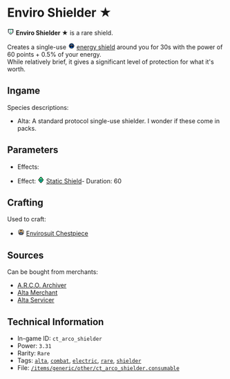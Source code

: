 # Enviro Shielder ★

<img src="https://raw.githubusercontent.com/Ceterai/Enternia/main/items/generic/other/ct_arco_shielder.png" alt="Enviro Shielder ★ icon" loading="lazy" height="16px" width="auto" /> **Enviro Shielder ★** is a rare shield.

Creates a single-use <img src="https://raw.githubusercontent.com/Ceterai/Enternia/main/stats/effects/ct_energy_shield/ct_energy_shield.png" alt="Energy Shield icon" loading="lazy" height="16px" width="auto" /> [energy shield](https://ceterai.github.io/MyEnternia/Wiki/EnergyShield) around you for 30s with the power of 60 points + 0.5% of your energy.  
While relatively brief, it gives a significant level of protection for what it's worth.

## Ingame

Species descriptions:

- Alta: A standard protocol single-use shielder. I wonder if these come in packs.

## Parameters

- Effects: 

- Effect: <img src="https://raw.githubusercontent.com/Ceterai/Enternia/main/stats/effects/ct_energy_shield/ct_static_shield.png" alt="Static Shield icon" loading="lazy" height="16px" width="auto" /> [Static Shield](https://ceterai.github.io/MyEnternia/Wiki/StaticShield)- Duration: 60

## Crafting

Used to craft:

- <img src="https://raw.githubusercontent.com/Ceterai/Enternia/main/items/armors/alta/tier5/arco/chest/icon.png" alt="Envirosuit Chestpiece icon" loading="lazy" height="16px" width="auto" /> [Envirosuit Chestpiece](https://ceterai.github.io/MyEnternia/Wiki/EnvirosuitChestpiece)

## Sources

Can be bought from merchants:

- [A.R.C.O. Archiver](https://ceterai.github.io/MyEnternia/Wiki/A.R.C.O.Archiver)
- [Alta Merchant](https://ceterai.github.io/MyEnternia/Wiki/AltaMerchant)
- [Alta Servicer](https://ceterai.github.io/MyEnternia/Wiki/AltaServicer)

## Technical Information

- In-game ID: `ct_arco_shielder`
- Power: `3.31`
- Rarity: `Rare`
- Tags: [`alta`](https://ceterai.github.io/MyEnternia/Wiki/Tags/Alta), [`combat`](https://ceterai.github.io/MyEnternia/Wiki/Tags/Combat), [`electric`](https://ceterai.github.io/MyEnternia/Wiki/Tags/Electric), [`rare`](https://ceterai.github.io/MyEnternia/Wiki/Tags/Rare), [`shielder`](https://ceterai.github.io/MyEnternia/Wiki/Tags/Shielder)
- File: [`/items/generic/other/ct_arco_shielder.consumable`](https://github.com/Ceterai/Enternia/blob/main/items/generic/other/ct_arco_shielder.consumable)
